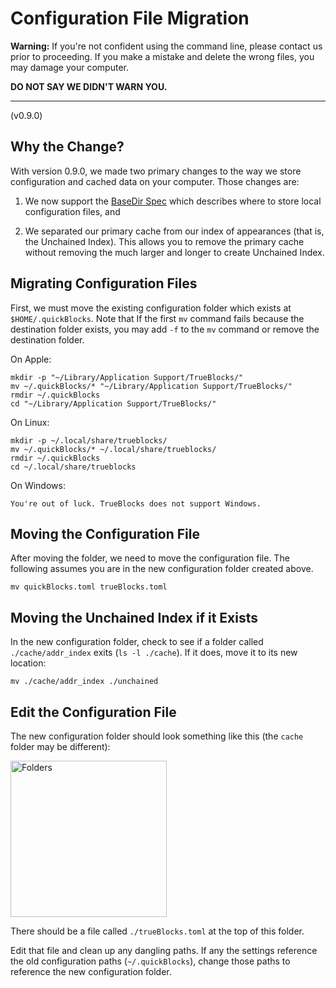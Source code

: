 # Configuration File Migration

**Warning:** If you're not confident using the command line, please contact us prior to proceeding. If you make a mistake and delete the wrong files, you may damage your computer.

**DO NOT SAY WE DIDN'T WARN YOU.**

---

(v0.9.0)

## Why the Change?

With version 0.9.0, we made two primary changes to the way we store configuration and cached data on your computer. Those changes are:

1. We now support the [BaseDir Spec](https://specifications.freedesktop.org/basedir-spec/basedir-spec-latest.html) which describes where to store local configuration files, and

2. We separated our primary cache from our index of appearances (that is, the Unchained Index). This allows you to remove the primary cache without removing the much larger and longer to create Unchained Index.

## Migrating Configuration Files

First, we must move the existing configuration folder which exists at `$HOME/.quickBlocks`. Note that If the first `mv` command fails because the destination folder exists, you may add `-f` to the `mv` command or remove the destination folder.

On Apple:

```[bash]
mkdir -p "~/Library/Application Support/TrueBlocks/"
mv ~/.quickBlocks/* "~/Library/Application Support/TrueBlocks/"
rmdir ~/.quickBlocks
cd "~/Library/Application Support/TrueBlocks/"
```

On Linux:

```[bash]
mkdir -p ~/.local/share/trueblocks/
mv ~/.quickBlocks/* ~/.local/share/trueblocks/
rmdir ~/.quickBlocks
cd ~/.local/share/trueblocks
```

On Windows:

```[bash]
You're out of luck. TrueBlocks does not support Windows.
```

## Moving the Configuration File

After moving the folder, we need to move the configuration file. The following assumes you are in the new configuration folder created above.

```[bash]
mv quickBlocks.toml trueBlocks.toml
```

## Moving the Unchained Index if it Exists

In the new configuration folder, check to see if a folder called `./cache/addr_index` exits (`ls -l ./cache`). If it does, move it to its new location:

```[bash]
mv ./cache/addr_index ./unchained
```

## Edit the Configuration File

The new configuration folder should look something like this (the `cache` folder may be different):

<img alt="Folders" src="https://github.com/TrueBlocks/trueblocks-core/blob/new-default-dir/src/other/migrations/folders.png" width="250px" />

There should be a file called `./trueBlocks.toml` at the top of this folder.

Edit that file and clean up any dangling paths. If any the settings reference the old configuration paths (`~/.quickBlocks`), change those paths to reference the new configuration folder.
